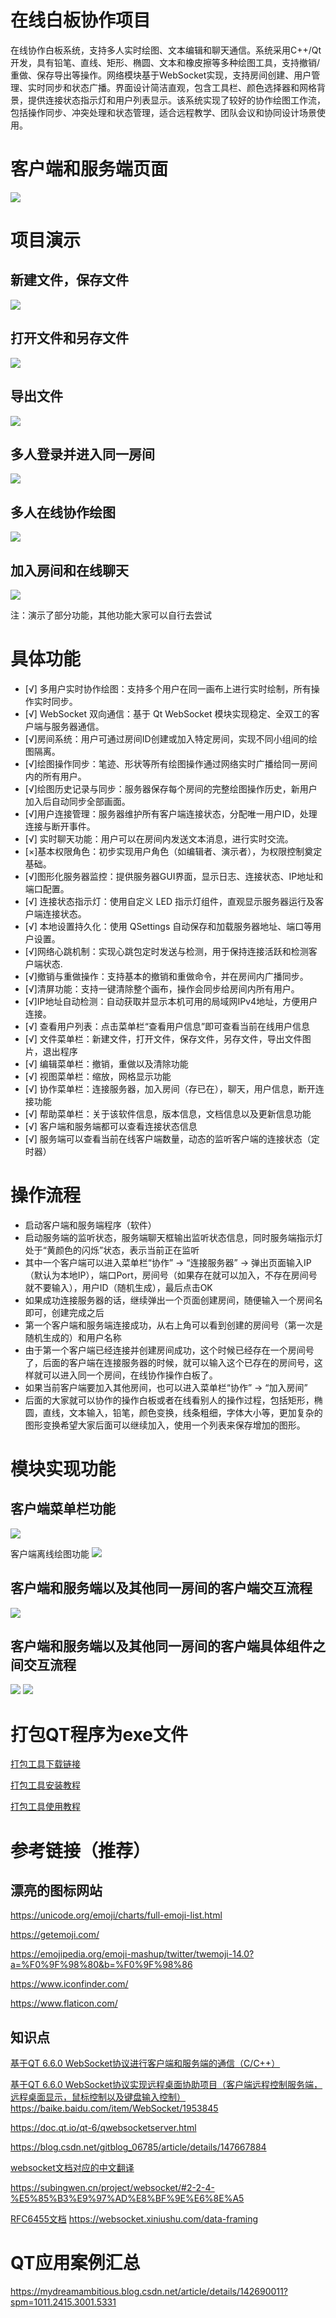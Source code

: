 在线白板协作项目
=============================
在线协作白板系统，支持多人实时绘图、文本编辑和聊天通信。系统采用C++/Qt开发，具有铅笔、直线、矩形、椭圆、文本和橡皮擦等多种绘图工具，支持撤销/重做、保存导出等操作。网络模块基于WebSocket实现，支持房间创建、用户管理、实时同步和状态广播。界面设计简洁直观，包含工具栏、颜色选择器和网格背景，提供连接状态指示灯和用户列表显示。该系统实现了较好的协作绘图工作流，包括操作同步、冲突处理和状态管理，适合远程教学、团队会议和协同设计场景使用。

客户端和服务端页面
=============================
![](./images/client_server.png)

项目演示
============================
新建文件，保存文件
----------------------------
![](./images/新建和保存文件.gif)

打开文件和另存文件
----------------------------
![](./images/打开和另存文件.gif)

导出文件
----------------------------
![](./images/导出文件.gif)

多人登录并进入同一房间
----------------------------
![](./images/多人登录并进入同一房间.gif)

多人在线协作绘图
----------------------------
![](./images/多人在线协作绘图.gif)

加入房间和在线聊天
----------------------------
![](./images/加入房间和在线聊天.gif)

注：演示了部分功能，其他功能大家可以自行去尝试

具体功能
==============================
- [√] 多用户实时协作绘图​​：支持多个用户在同一画布上进行实时绘制，所有操作实时同步。
- [√] ​WebSocket 双向通信​​：基于 Qt WebSocket 模块实现稳定、全双工的客户端与服务器通信。
- [√] ​房间系统​​：用户可通过房间ID创建或加入特定房间，实现不同小组间的绘图隔离。
- [√] ​绘图操作同步​​：笔迹、形状等所有绘图操作通过网络实时广播给同一房间内的所有用户。
- [√] ​绘图历史记录与同步​​：服务器保存每个房间的完整绘图操作历史，新用户加入后自动同步全部画面。
- [√] ​用户连接管理​​：服务器维护所有客户端连接状态，分配唯一用户ID，处理连接与断开事件。
- [√] ​实时聊天功能​​：用户可以在房间内发送文本消息，进行实时交流。
- [×] ​基本权限角色​​：初步实现用户角色（如编辑者、演示者），为权限控制奠定基础。
- [√] ​图形化服务器监控​：提供服务器GUI界面，显示日志、连接状态、IP地址和端口配置。
- [√] ​连接状态指示灯​​：使用自定义 LED 指示灯组件，直观显示服务器运行及客户端连接状态。
- [√] ​本地设置持久化​​：使用 QSettings 自动保存和加载服务器地址、端口等用户设置。
- [√] ​网络心跳机制​​：实现心跳包定时发送与检测，用于保持连接活跃和检测客户端状态.
- [√] ​​撤销与重做操作​​：支持基本的撤销和重做命令，并在房间内广播同步。
- [√] ​清屏功能​​：支持一键清除整个画布，操作会同步给房间内所有用户。
- [√] ​IP地址自动检测​​：自动获取并显示本机可用的局域网IPv4地址，方便用户连接。
- [√] 查看用户列表：点击菜单栏“查看用户信息”即可查看当前在线用户信息
- [√] 文件菜单栏：新建文件，打开文件，保存文件，另存文件，导出文件图片，退出程序
- [√] 编辑菜单栏：撤销，重做以及清除功能
- [√] 视图菜单栏：缩放，网格显示功能
- [√] 协作菜单栏：连接服务器，加入房间（存已在），聊天，用户信息，断开连接功能
- [√] 帮助菜单栏：关于该软件信息，版本信息，文档信息以及更新信息功能
- [√] 客户端和服务端都可以查看连接状态信息
- [√] 服务端可以查看当前在线客户端数量，动态的监听客户端的连接状态（定时器）



操作流程
===========================
* 启动客户端和服务端程序（软件）
* 启动服务端的监听状态，服务端聊天框输出监听状态信息，同时服务端指示灯处于“黄颜色的闪烁”状态，表示当前正在监听
* 其中一个客户端可以进入菜单栏“协作” → “连接服务器” → 弹出页面输入IP（默认为本地IP），端口Port，房间号（如果存在就可以加入，不存在房间号就不要输入），用户ID（随机生成），最后点击OK
* 如果成功连接服务器的话，继续弹出一个页面创建房间，随便输入一个房间名即可，创建完成之后
* 第一个客户端和服务端连接成功，从右上角可以看到创建的房间号（第一次是随机生成的）和用户名称
* 由于第一个客户端已经连接并创建房间成功，这个时候已经存在一个房间号了，后面的客户端在连接服务器的时候，就可以输入这个已存在的房间号，这样就可以进入同一个房间，在线协作操作白板了。
* 如果当前客户端要加入其他房间，也可以进入菜单栏“协作” → “加入房间”
* 后面的大家就可以协作的操作白板或者在线看别人的操作过程，包括矩形，椭圆，直线，文本输入，铅笔，颜色变换，线条粗细，字体大小等，更加复杂的图形变换希望大家后面可以继续加入，使用一个列表来保存增加的图形。

模块实现功能
===============================
客户端菜单栏功能
------------------------------
![](./images/client_func.png)

客户端离线绘图功能
![](./images/client_draw.png)


客户端和服务端以及其他同一房间的客户端交互流程
-------------------------------
![](./images/绘图同步到其他客户端的简化流程.png)


客户端和服务端以及其他同一房间的客户端具体组件之间交互流程
-------------------------------
![](./images/绘图同步到其他客户端的组件交互过程.png)
![](./images/绘图同步到其他客户端过程.png)




打包QT程序为exe文件
===============================
[打包工具下载链接](https://enigmaprotector.com/en/downloads.html)

[打包工具安装教程](https://blog.csdn.net/qq_39172792/article/details/145546784?ops_request_misc=&request_id=&biz_id=102&utm_term=enigma%E6%89%93%E5%8C%85%E5%B7%A5%E5%85%B7%E4%B8%8B%E8%BD%BD&utm_medium=distribute.pc_search_result.none-task-blog-2~all~sobaiduweb~default-0-145546784.142^v102^pc_search_result_base4&spm=1018.2226.3001.4187)

[打包工具使用教程](https://blog.csdn.net/qq_35246754/article/details/130831140)


参考链接（推荐）
===============================
漂亮的图标网站
-------------------------------
https://unicode.org/emoji/charts/full-emoji-list.html

https://getemoji.com/

https://emojipedia.org/emoji-mashup/twitter/twemoji-14.0?a=%F0%9F%98%80&b=%F0%9F%98%86

https://www.iconfinder.com/

https://www.flaticon.com/

知识点
-------------------------------
[基于QT 6.6.0 WebSocket协议进行客户端和服务端的通信（C/C++）](https://mydreamambitious.blog.csdn.net/article/details/151568114?spm=1011.2415.3001.5331)

[基于QT 6.6.0 WebSocket协议实现远程桌面协助项目（客户端远程控制服务端，远程桌面显示，鼠标控制以及键盘输入控制）](https://mydreamambitious.blog.csdn.net/article/details/151754484?spm=1011.2415.3001.5331)
https://baike.baidu.com/item/WebSocket/1953845

https://doc.qt.io/qt-6/qwebsocketserver.html

https://blog.csdn.net/gitblog_06785/article/details/147667884

[websocket文档对应的中文翻译](https://blog.csdn.net/Mr_Sunqq/article/details/126904377)

https://subingwen.cn/project/websocket/#2-2-4-%E5%85%B3%E9%97%AD%E8%BF%9E%E6%8E%A5

[RFC6455文档](https://www.rfc-editor.org/search/rfc_search_detail.php)
https://websocket.xiniushu.com/data-framing

QT应用案例汇总
=====================
https://mydreamambitious.blog.csdn.net/article/details/142690011?spm=1011.2415.3001.5331